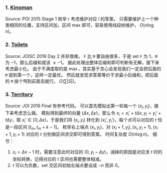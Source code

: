### 1. [Kinoman](https://szkopul.edu.pl/problemset/problem/k-RYEjhwNTo_XdaCidXQUGMU/site/)
Source: POI 2015 Stage 1
枚举 $r$ 考虑维护对应 $l$ 的答案。
只需要维护上一个种类相同的位置，支持区间加，区间 max 即可，容易使用线段树维护。
$O(n\log n)$。
### 2. [Toilets](https://qoj.ac/contest/349/problem/407)
Source: JOISC 2016 Day 2
并非很难。
`F` 比 `M` 要自由很多，于是 set `F` 为 $1$，`M` 为 $-1$，那么后缀和就该 $\ge -1$。
据此处理出整体后缀和即可判断有无解，接下来考虑最小化。
由于不满度取的是 $\max$，其实基于贪心会发现我们一定会把后面的 `M` 提到第一个，这样一定最优。
然后就发现求答案等价于求最小后缀和，把后面的 `M` 挨个甩到前面去就行。
$O(\sum |S|)$。
### 3. [Territory](https://qoj.ac/contest/392/problem/3149)
Source: JOI 2016 Final
有参考代码。
可以首先模拟出第一轮每一个 $(x_i,y_i)$，接下来考虑怎么做。
模拟得到最终的向量 $(\Delta x,\Delta y)$，那么令 $x_i=x_i'+t\Delta x,y_i=y_i'+t\Delta y$，取 $x_i'\in[0,\Delta x)$，于是我们将 $(x_i,y_i)$ 转化到 $(x_i',y_i')$，每个点可以对应的 $t$ 恰是一段区间 $[t_m,t_m+k-1]$。
枚举右上端点 $(x_i,y_i)$，对 $(x_i+1,y_i),(x_i,y_i+1),(x_i+1,y_i+1)$ 对应的 $t$ 分别做区间求交即可得到答案。
时间复杂度 $O(n\log n)$。
细节：
1. $x_i=\Delta x-1$ 时，需要注意此时对应的 $(0,y_i-\Delta y)$，减掉的原因是对应求 $t$ 时的坐标转换，记得对应的 $t$ 区间也需要整体相减。
2. $t$ 可以为负数，set 交区间初始左端点要设成 $-n$ 而非 $0$。